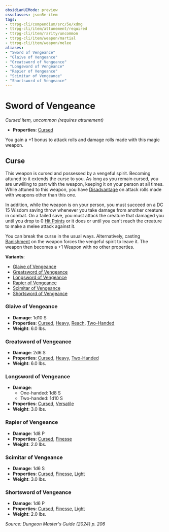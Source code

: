 ```yaml
---
obsidianUIMode: preview
cssclasses: json5e-item
tags:
- ttrpg-cli/compendium/src/5e/xdmg
- ttrpg-cli/item/attunement/required
- ttrpg-cli/item/rarity/uncommon
- ttrpg-cli/item/weapon/martial
- ttrpg-cli/item/weapon/melee
aliases: 
- "Sword of Vengeance"
- "Glaive of Vengeance"
- "Greatsword of Vengeance"
- "Longsword of Vengeance"
- "Rapier of Vengeance"
- "Scimitar of Vengeance"
- "Shortsword of Vengeance"
---
```

# Sword of Vengeance
*Cursed item, uncommon (requires attunement)*  


- **Properties**: [Cursed](3-Compendium/rules/item-properties.md#Cursed%20Items)

You gain a +1 bonus to attack rolls and damage rolls made with this magic weapon.

## Curse

This weapon is cursed and possessed by a vengeful spirit. Becoming attuned to it extends the curse to you. As long as you remain cursed, you are unwilling to part with the weapon, keeping it on your person at all times. While attuned to this weapon, you have [Disadvantage](3-Compendium/rules/variant-rules/disadvantage-xphb.md) on attack rolls made with weapons other than this one.

In addition, while the weapon is on your person, you must succeed on a DC 15 Wisdom saving throw whenever you take damage from another creature in combat. On a failed save, you must attack the creature that damaged you until you drop to 0 [Hit Points](3-Compendium/rules/variant-rules/hit-points-xphb.md) or it does or until you can't reach the creature to make a melee attack against it.

You can break the curse in the usual ways. Alternatively, casting [Banishment](3-Compendium/spells/banishment-xphb.md) on the weapon forces the vengeful spirit to leave it. The weapon then becomes a +1 Weapon with no other properties.

**Variants**:
- [Glaive of Vengeance](#Glaive%20of%20Vengeance)
- [Greatsword of Vengeance](#Greatsword%20of%20Vengeance)
- [Longsword of Vengeance](#Longsword%20of%20Vengeance)
- [Rapier of Vengeance](#Rapier%20of%20Vengeance)
- [Scimitar of Vengeance](#Scimitar%20of%20Vengeance)
- [Shortsword of Vengeance](#Shortsword%20of%20Vengeance)

### Glaive of Vengeance

- **Damage**: 1d10 S
- **Properties**: [Cursed](3-Compendium/rules/item-properties.md#Cursed%20Items), [Heavy](3-Compendium/rules/item-properties.md#Heavy), [Reach](3-Compendium/rules/item-properties.md#Reach), [Two-Handed](3-Compendium/rules/item-properties.md#Two-Handed)
- **Weight**: 6.0 lbs.

### Greatsword of Vengeance

- **Damage**: 2d6 S
- **Properties**: [Cursed](3-Compendium/rules/item-properties.md#Cursed%20Items), [Heavy](3-Compendium/rules/item-properties.md#Heavy), [Two-Handed](3-Compendium/rules/item-properties.md#Two-Handed)
- **Weight**: 6.0 lbs.

### Longsword of Vengeance

- **Damage**:
  - One-handed: 1d8 S
  - Two-handed: 1d10 S
- **Properties**: [Cursed](3-Compendium/rules/item-properties.md#Cursed%20Items), [Versatile](3-Compendium/rules/item-properties.md#Versatile)
- **Weight**: 3.0 lbs.

### Rapier of Vengeance

- **Damage**: 1d8 P
- **Properties**: [Cursed](3-Compendium/rules/item-properties.md#Cursed%20Items), [Finesse](3-Compendium/rules/item-properties.md#Finesse)
- **Weight**: 2.0 lbs.

### Scimitar of Vengeance

- **Damage**: 1d6 S
- **Properties**: [Cursed](3-Compendium/rules/item-properties.md#Cursed%20Items), [Finesse](3-Compendium/rules/item-properties.md#Finesse), [Light](3-Compendium/rules/item-properties.md#Light)
- **Weight**: 3.0 lbs.

### Shortsword of Vengeance

- **Damage**: 1d6 P
- **Properties**: [Cursed](3-Compendium/rules/item-properties.md#Cursed%20Items), [Finesse](3-Compendium/rules/item-properties.md#Finesse), [Light](3-Compendium/rules/item-properties.md#Light)
- **Weight**: 2.0 lbs.


*Source: Dungeon Master's Guide (2024) p. 206*